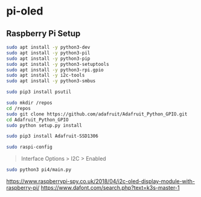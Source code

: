 # pi-oled


## Raspberry Pi Setup

```bash
sudo apt install -y python3-dev
sudo apt install -y python3-pil
sudo apt install -y python3-pip
sudo apt install -y python3-setuptools
sudo apt install -y python3-rpi.gpio
sudo apt install -y i2c-tools
sudo apt install -y python3-smbus
```

```bash
sudo pip3 install psutil
```

```bash
sudo mkdir /repos
cd /repos
sudo git clone https://github.com/adafruit/Adafruit_Python_GPIO.git
cd Adafruit_Python_GPIO
sudo python setup.py install
```

```bash
sudo pip3 install Adafruit-SSD1306
```

```bash
sudo raspi-config
```
> Interface Options > I2C > Enabled

```bash
sudo python3 pi4/main.py
```

https://www.raspberrypi-spy.co.uk/2018/04/i2c-oled-display-module-with-raspberry-pi/
https://www.dafont.com/search.php?text=k3s-master-1
